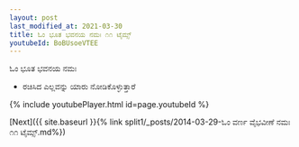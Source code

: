 ```yaml
---
layout: post
last_modified_at: 2021-03-30
title: ಓಂ ಭೂತ ಭವನಯ ನಮಃ ೧೧ ಟೈಮ್ಸ್
youtubeId: BoBUsoeVTEE
---
```

 
 
 ಓಂ ಭೂತ ಭವನಯ ನಮಃ  
 
 -  ರಚಿಸಿದ ಎಲ್ಲವನ್ನು ಯಾರು ನೋಡಿಕೊಳ್ಳುತ್ತಾರೆ 
 
  
 
  
 
 
 
 
 
 


{% include youtubePlayer.html id=page.youtubeId %}
 
[Next]({{ site.baseurl }}{% link  split1/_posts/2014-03-29-ಓಂ ವರ್ಣ ವೈಭವೀಣೆ ನಮಃ ೧೧ ಟೈಮ್ಸ್.md%})
 
